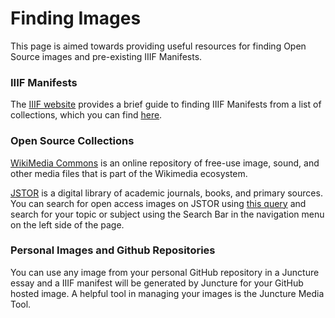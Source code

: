 # Finding Images

This page is aimed towards providing useful resources for finding Open Source images and pre-existing IIIF Manifests.

### IIIF Manifests

The [IIIF website](https://iiif.io/) provides a brief guide to finding IIIF Manifests from a list of collections, which you can find [here](https://iiif.io/guides/finding_resources/).

### Open Source Collections
[WikiMedia Commons](https://commons.wikimedia.org/wiki/Main_Page) is an online repository of free-use image, sound, and other media files that is part of the Wikimedia ecosystem.

[JSTOR](https://jstor.org) is a digital library of academic journals, books, and primary sources. You can search for open access images on JSTOR using [this query](https://www.jstor.org/action/doBasicSearch?Query=cc_reuse_license%3A%22public+domain%22+OR+cc_reuse_license%3A%22Creative+Commons%22+-cc_reuse_license%3A%28NonCommercial+OR+NoDerivs%29&efqs=eyJjdHkiOlsiWTI5dWRISnBZblYwWldSZmFXMWhaMlZ6Il0sImRpc2MiOltdfQ%3D%3D&searchkey=1677864936160&pagemark=eyJwYWdlIjoyLCJzdGFydHMiOnsiSlNUT1JCYXNpYyI6MjV9fQ%253D%253D) and search for your topic or subject using the Search Bar in the navigation menu on the left side of the page.

### Personal Images and Github Repositories

You can use any image from your personal GitHub repository in a Juncture essay and a IIIF manifest will be generated by Juncture for your GitHub hosted image. A helpful tool in managing your images is the Juncture Media Tool.
